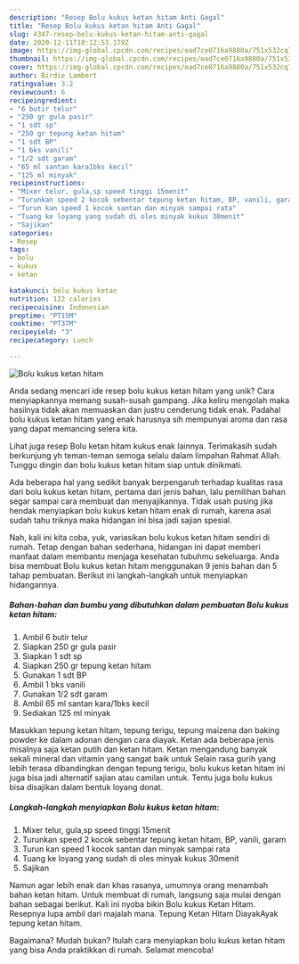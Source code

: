 ```yaml
---
description: "Resep Bolu kukus ketan hitam Anti Gagal"
title: "Resep Bolu kukus ketan hitam Anti Gagal"
slug: 4347-resep-bolu-kukus-ketan-hitam-anti-gagal
date: 2020-12-11T10:12:53.179Z
image: https://img-global.cpcdn.com/recipes/ead7ce0716a9880a/751x532cq70/bolu-kukus-ketan-hitam-foto-resep-utama.jpg
thumbnail: https://img-global.cpcdn.com/recipes/ead7ce0716a9880a/751x532cq70/bolu-kukus-ketan-hitam-foto-resep-utama.jpg
cover: https://img-global.cpcdn.com/recipes/ead7ce0716a9880a/751x532cq70/bolu-kukus-ketan-hitam-foto-resep-utama.jpg
author: Birdie Lambert
ratingvalue: 3.2
reviewcount: 6
recipeingredient:
- "6 butir telur"
- "250 gr gula pasir"
- "1 sdt sp"
- "250 gr tepung ketan hitam"
- "1 sdt BP"
- "1 bks vanili"
- "1/2 sdt garam"
- "65 ml santan kara1bks kecil"
- "125 ml minyak"
recipeinstructions:
- "Mixer telur, gula,sp speed tinggi 15menit"
- "Turunkan speed 2 kocok sebentar tepung ketan hitam, BP, vanili, garam"
- "Turun kan speed 1 kocok santan dan minyak sampai rata"
- "Tuang ke loyang yang sudah di oles minyak kukus 30menit"
- "Sajikan"
categories:
- Resep
tags:
- bolu
- kukus
- ketan

katakunci: bolu kukus ketan 
nutrition: 122 calories
recipecuisine: Indonesian
preptime: "PT15M"
cooktime: "PT37M"
recipeyield: "3"
recipecategory: Lunch

---
```



![Bolu kukus ketan hitam](https://img-global.cpcdn.com/recipes/ead7ce0716a9880a/751x532cq70/bolu-kukus-ketan-hitam-foto-resep-utama.jpg)

Anda sedang mencari ide resep bolu kukus ketan hitam yang unik? Cara menyiapkannya memang susah-susah gampang. Jika keliru mengolah maka hasilnya tidak akan memuaskan dan justru cenderung tidak enak. Padahal bolu kukus ketan hitam yang enak harusnya sih mempunyai aroma dan rasa yang dapat memancing selera kita.

Lihat juga resep Bolu ketan hitam kukus enak lainnya. Terimakasih sudah berkunjung yh teman-teman semoga selalu dalam limpahan Rahmat Allah. Tunggu dingin dan bolu kukus ketan hitam siap untuk dinikmati.

Ada beberapa hal yang sedikit banyak berpengaruh terhadap kualitas rasa dari bolu kukus ketan hitam, pertama dari jenis bahan, lalu pemilihan bahan segar sampai cara membuat dan menyajikannya. Tidak usah pusing jika hendak menyiapkan bolu kukus ketan hitam enak di rumah, karena asal sudah tahu triknya maka hidangan ini bisa jadi sajian spesial.


Nah, kali ini kita coba, yuk, variasikan bolu kukus ketan hitam sendiri di rumah. Tetap dengan bahan sederhana, hidangan ini dapat memberi manfaat dalam membantu menjaga kesehatan tubuhmu sekeluarga. Anda bisa membuat Bolu kukus ketan hitam menggunakan 9 jenis bahan dan 5 tahap pembuatan. Berikut ini langkah-langkah untuk menyiapkan hidangannya.

<!--inarticleads1-->

##### Bahan-bahan dan bumbu yang dibutuhkan dalam pembuatan Bolu kukus ketan hitam:

1. Ambil 6 butir telur
1. Siapkan 250 gr gula pasir
1. Siapkan 1 sdt sp
1. Siapkan 250 gr tepung ketan hitam
1. Gunakan 1 sdt BP
1. Ambil 1 bks vanili
1. Gunakan 1/2 sdt garam
1. Ambil 65 ml santan kara/1bks kecil
1. Sediakan 125 ml minyak


Masukkan tepung ketan hitam, tepung terigu, tepung maizena dan baking powder ke dalam adonan dengan cara diayak. Ketan ada beberapa jenis misalnya saja ketan putih dan ketan hitam. Ketan mengandung banyak sekali mineral dan vitamin yang sangat baik untuk Selain rasa gurih yang lebih terasa dibandingkan dengan tepung terigu, bolu kukus ketan hitam ini juga bisa jadi alternatif sajian atau camilan untuk. Tentu juga bolu kukus bisa disajikan dalam bentuk loyang donat. 

<!--inarticleads2-->

##### Langkah-langkah menyiapkan Bolu kukus ketan hitam:

1. Mixer telur, gula,sp speed tinggi 15menit
1. Turunkan speed 2 kocok sebentar tepung ketan hitam, BP, vanili, garam
1. Turun kan speed 1 kocok santan dan minyak sampai rata
1. Tuang ke loyang yang sudah di oles minyak kukus 30menit
1. Sajikan


Namun agar lebih enak dan khas rasanya, umumnya orang menambah bahan ketan hitam. Untuk membuat di rumah, langsung saja mulai dengan bahan sebagai berikut. Kali ini nyoba bikin Bolu kukus Ketan Hitam. Resepnya lupa ambil dari majalah mana. Tepung Ketan Hitam DiayakAyak tepung ketan hitam. 

Bagaimana? Mudah bukan? Itulah cara menyiapkan bolu kukus ketan hitam yang bisa Anda praktikkan di rumah. Selamat mencoba!
